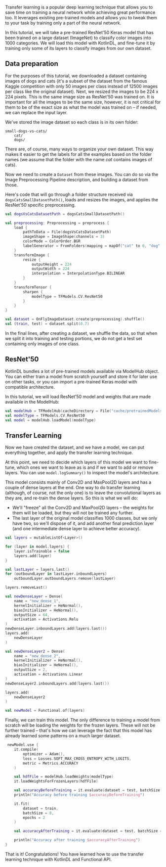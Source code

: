 Transfer learning is a popular deep learning technique that allows you to save time on training a neural network while achieving great performance too. 
It leverages existing pre-trained models and allows you to tweak them to your task by training only a part of the neural network.

In this tutorial, we will take a pre-trained ResNet'50 Keras model that has been trained on a large dataset (ImageNet) to classify color images into 1000 categories. 
We will load this model with KotlinDL, and fine-tune it by training only some of its layers to classify images from our own dataset.

## Data preparation
For the purposes of this tutorial, we downloaded a dataset containing images of dogs and cats 
(it's a subset of the dataset from the famous Kaggle competition with only 50 images per class instead of 12500 images per class like the original dataset). 
Next, we resized the images to be 224 x 224 pixels. This is the same image size as ResNet'50 was trained on. 
It is important for all the images to be the same size, however, 
it is not critical for them to be of the exact size as what the model was trained on – if needed, we can replace the input layer.

We've stored the image dataset so each class is in its own folder: 
```
small-dogs-vs-cats/
    cat/
    dogs/
```
There are, of course, many ways to organize your own dataset. 
This way makes it easier to get the labels for all the examples based on the folder names 
(we assume that the folder with the name _cat_ contains images of cats).

Now we need to create a `Dataset` from these images. 
You can do so via the Image Preprocessing Pipeline description, and building a dataset from those. 

Here's code that will go through a folder structure received via ```dogsCatsSmallDatasetPath()```, loads and resizes the images, and applies the ResNet'50 specific preprocessing.

```kotlin
val dogsVsCatsDatasetPath = dogsCatsSmallDatasetPath()

val preprocessing: Preprocessing = preprocess {
    load {
        pathToData = File(dogsVsCatsDatasetPath)
        imageShape = ImageShape(channels = 3)
        colorMode = ColorOrder.BGR
        labelGenerator = FromFolders(mapping = mapOf("cat" to 0, "dog" to 1))
    }
    transformImage {
        resize {
            outputHeight = 224
            outputWidth = 224
            interpolation = InterpolationType.BILINEAR
        }
    }
    transformTensor {
        sharpen {
            modelType = TFModels.CV.ResNet50
        }
    }
}

val dataset = OnFlyImageDataset.create(preprocessing).shuffle()
val (train, test) = dataset.split(0.7)
```  
In the final lines, after creating a dataset, we shuffle the data, so that when we split it into training and testing portions, we do not get a test set containing only images of one class.    
 
## ResNet'50
KotlinDL bundles a lot of pre-trained models available via ModelHub object. 
You can either train a model from scratch yourself and store it for later use on other tasks, or you can import a pre-trained Keras model with compatible architecture.  

In this tutorial, we will load ResNet'50 model and weights that are made available in the ModelHub: 

```kotlin
val modelHub = TFModelHub(cacheDirectory = File("cache/pretrainedModels"))
val modelType = TFModels.CV.ResNet50
val model = modelHub.loadModel(modelType)
```

## Transfer Learning
Now we have created the dataset, and we have a model, we can put everything together, and apply the transfer learning technique.

At this point, we need to decide which layers of this model we want to fine-tune, which ones we want to leave as is and if we want to add or remove layers. 
You can use `model.logSummary()` to inspect the model's architecture.

This model consists mainly of Conv2D and MaxPool2D layers and has a couple of dense layers at the end. One way to do transfer learning (although, of course, not the only one) is to leave the convolutional layers as they are, and re-train the dense layers. 
So this is what we will do:
- We'll "freeze" all the Conv2D and MaxPool2D layers – the weights for them will be loaded, but they will not be trained any further.
- The last layer of the original model classifies 1000 classes, but we only have two, so we'll dispose of it, and add another final prediction layer (and one intermediate dense layer to achieve better accuracy).   

```kotlin
val layers = mutableListOf<Layer>()

for (layer in model.layers) {
    layer.isTrainable = false
    layers.add(layer)
}

val lastLayer = layers.last()
for (outboundLayer in lastLayer.inboundLayers)
    outboundLayer.outboundLayers.remove(lastLayer)

layers.removeLast()

val newDenseLayer = Dense(
    name = "new_dense_1",
    kernelInitializer = HeNormal(),
    biasInitializer = HeNormal(),
    outputSize = 64,
    activation = Activations.Relu
)
newDenseLayer.inboundLayers.add(layers.last())
layers.add(
    newDenseLayer
)

val newDenseLayer2 = Dense(
    name = "new_dense_2",
    kernelInitializer = HeNormal(),
    biasInitializer = HeNormal(),
    outputSize = 2,
    activation = Activations.Linear
)
newDenseLayer2.inboundLayers.add(layers.last())

layers.add(
    newDenseLayer2
)

val newModel = Functional.of(layers)
```

Finally, we can train this model. The only difference to training a model from scratch will be loading the weights for the frozen layers. 
These will not be further trained – that's how we can leverage the fact that this model has already learned some patterns on a much larger dataset.  

```kotlin
 newModel.use {
    it.compile(
        optimizer = Adam(),
        loss = Losses.SOFT_MAX_CROSS_ENTROPY_WITH_LOGITS,
        metric = Metrics.ACCURACY
    )

    val hdfFile = modelHub.loadWeights(modelType)
    it.loadWeightsForFrozenLayers(hdfFile)

    val accuracyBeforeTraining = it.evaluate(dataset = test, batchSize = 16).metrics[Metrics.ACCURACY]
    println("Accuracy before training $accuracyBeforeTraining")

    it.fit(
        dataset = train,
        batchSize = 8,
        epochs = 2
    )

    val accuracyAfterTraining = it.evaluate(dataset = test, batchSize = 16).metrics[Metrics.ACCURACY]

    println("Accuracy after training $accuracyAfterTraining")
}
```

That is it! Congratulations! You have learned how to use the transfer learning technique with KotlinDL and Functional API.  
